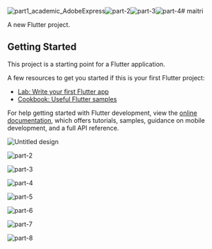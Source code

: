 ![part1_academic_AdobeExpress](https://github.com/chiki012/Maitri/assets/92042650/2df68600-018f-4b84-a878-149381d8e980)![part-2](https://github.com/chiki012/Maitri/assets/92042650/ffc672d1-6c9b-408d-b5a7-b3cfb1f0e18d)![part-3](https://github.com/chiki012/Maitri/assets/92042650/c2deda40-2805-44e8-843e-18f069137966)![part-4](https://github.com/chiki012/Maitri/assets/92042650/2751b767-67f7-4082-ad61-044e5eb68bdb)# maitri

A new Flutter project.

## Getting Started

This project is a starting point for a Flutter application.

A few resources to get you started if this is your first Flutter project:

- [Lab: Write your first Flutter app](https://docs.flutter.dev/get-started/codelab)
- [Cookbook: Useful Flutter samples](https://docs.flutter.dev/cookbook)

For help getting started with Flutter development, view the
[online documentation](https://docs.flutter.dev/), which offers tutorials,
samples, guidance on mobile development, and a full API reference.

![Untitled design](https://github.com/chiki012/Maitri/assets/92042650/dd78e52d-8213-428e-bb4e-b65f66445f06)


![part-2](https://github.com/chiki012/Maitri/assets/92042650/13d6fdd1-a248-48b9-86b5-05b3f47d5fa1)


![part-3](https://github.com/chiki012/Maitri/assets/92042650/c5c84fbf-85a4-467e-af7a-41cfc1510483)

![part-4](https://github.com/chiki012/Maitri/assets/92042650/96c928ea-4b7d-44fb-8237-01c6788702e5)


![part-5](https://github.com/chiki012/Maitri/assets/92042650/fd5afb57-e5bb-4e27-b54d-07f00febe982)

![part-6](https://github.com/chiki012/Maitri/assets/92042650/57f00961-e641-4e6f-a988-d8b8b32430d5)

![part-7](https://github.com/chiki012/Maitri/assets/92042650/0b65abc9-c986-485c-961c-df3c7c57dbb8)

![part-8](https://github.com/chiki012/Maitri/assets/92042650/2ff322b8-58e4-4cd4-ab4a-8b7268c24075)


